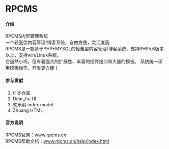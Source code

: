 # RPCMS

#### 介绍
RPCMS内容管理系统  
一个轻量型内容管理/博客系统，自由方便，灵活度高  
RPCMS是一款基于PHP+MYSQL的轻量型内容管理/博客系统，支持PHP5.6版本以上，支持win/Linux系统。  
它虽然小巧，但有着强大的扩展性、丰富的插件接口和大量的模板。 
系统统一采用模板标签，开发更方便！

#### 参与贡献

1.  fl 本仓库
2.  Dear_hu UI
3.  欢乐明 index model
4.  Zhuang HTML


#### 官方说明

RPCMS官网：www.rpcms.cn  
RPCMS帮助文档：www.rpcms.cn/help/index.html
